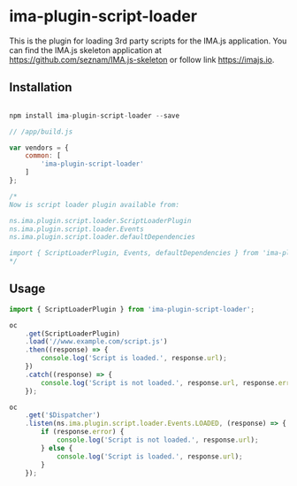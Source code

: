 # ima-plugin-script-loader

This is the plugin for loading 3rd party scripts for the IMA.js application.
You can find the IMA.js skeleton application at <https://github.com/seznam/IMA.js-skeleton>
or follow link <https://imajs.io>.

## Installation

```javascript

npm install ima-plugin-script-loader --save

```

```javascript
// /app/build.js

var vendors = {
	common: [
		'ima-plugin-script-loader'
	]
};

/*
Now is script loader plugin available from:

ns.ima.plugin.script.loader.ScriptLoaderPlugin
ns.ima.plugin.script.loader.Events
ns.ima.plugin.script.loader.defaultDependencies

import { ScriptLoaderPlugin, Events, defaultDependencies } from 'ima-plugin-script-loader';
*/

```

## Usage

```javascript
import { ScriptLoaderPlugin } from 'ima-plugin-script-loader';

oc
	.get(ScriptLoaderPlugin)
	.load('//www.example.com/script.js')
	.then((response) => {
		console.log('Script is loaded.', response.url);
	})
	.catch((response) => {
		console.log('Script is not loaded.', response.url, response.error);
	});

oc
	.get('$Dispatcher')
	.listen(ns.ima.plugin.script.loader.Events.LOADED, (response) => {
		if (response.error) {
			console.log('Script is not loaded.', response.url);
		} else {
			console.log('Script is loaded.', response.url);
		}
	});

```
